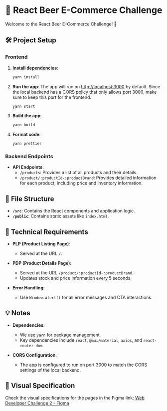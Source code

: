 # 🍺 React Beer E-Commerce Challenge

Welcome to the React Beer E-Commerce Challenge! 🎉

## 🛠️ Project Setup

### Frontend

1. **Install dependencies**:

   ```bash
   yarn install
   ```

2. **Run the app**:
   The app will run on [http://localhost:3000](http://localhost:3000) by default. Since the local backend has a CORS policy that only allows port 3000, make sure to keep this port for the frontend.

   ```bash
   yarn start
   ```

3. **Build the app**:

   ```bash
   yarn build
   ```

4. **Format code**:
   ```bash
   yarn prettier
   ```

### Backend Endpoints

- **API Endpoints**:
  - `/products`: Provides a list of all products and their details.
  - `/product/:productId-:productBrand`: Provides detailed information for each product, including price and inventory information.

## 📁 File Structure

- **`/src`**: Contains the React components and application logic.
- **`/public`**: Contains static assets like `index.html`.

## 📜 Technical Requirements

- **PLP (Product Listing Page)**:

  - Served at the URL `/`.

- **PDP (Product Details Page)**:

  - Served at the URL `/product/:productId-:productBrand`.
  - Updates stock and price information every 5 seconds.

- **Error Handling**:
  - Use `Window.alert()` for all error messages and CTA interactions.

## 💡 Notes

- **Dependencies**:

  - We use `yarn` for package management.
  - Key dependencies include `react`, `@mui/material`, `axios`, and `react-router-dom`.

- **CORS Configuration**:
  - The app is configured to run on port 3000 to match the CORS settings of the local backend.

## 📜 Visual Specification

Check the visual specifications for the pages in the Figma link:
[Web Developer Challenge 2 - Figma](https://www.figma.com/design/7YLJQSm9fBWzqbs9UqzPnO/Web-developer-Challenge-2?node-id=0-135)
